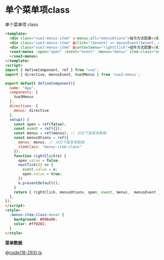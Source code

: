 # 单个菜单项class

<div class="vue3-menus-item" @click="($event) => $menusEvent($event, menusOtions)" @contextmenu="($event) => $menusEvent($event, menusOtions)">单个菜单项 class</div>

<style>
  .menus-item-class:hover {
    background: #090a0b;
    color: #ff0202;
  }
</style>

<script>
import { defineComponent, ref } from "vue";
import { menus } from "@js/vue3-menus";

export default defineComponent({
  name: "App",
  setup() {
    const menusOtions = ref({
      menus: menus,
      itemClass: "menus-item-class"
    });
    return { menusOtions }
  },
});
</script>

```html
<template>
  <div class="vue3-menus-item" v-menus:all="menusOtions">指令方式配置</div>
  <div class="vue3-menus-item" @click="($event) => menusEvent($event, menusOtions)" @contextmenu="($event) => menusEvent($event, menusOtions)">方法方式配置</div>
  <div class="vue3-menus-item" @contextmenu="rightClick">组件方式配置</div>
  <vue3-menus :open="open" :event="event" :menus="menus" item-class="menus-item-class">
  </vue3-menus>
</template>
<script>
import { defineComponent, ref } from "vue";
import { directive, menusEvent, Vue3Menus } from 'vue3-menus';

export default defineComponent({
  name: "App",
  components: {
    Vue3Menus
  },
  directives: {
    menus: directive
  },
  setup() {
    const open = ref(false);
    const event = ref({});
    const menus = ref(menus); // 对应下面菜单数据
    const menusOtions = ref({
      menus: menus, // 对应下面菜单数据
      itemClass: "menus-item-class"
    });
    function rightClick(e) {
      open.value = false;
      nextTick(() => {
        event.value = e;
        open.value = true;
      })
      e.preventDefault();
    }
    return { rightClick, menusOtions, open, event, menus,  menusEvent }
  },
});
</script>
<style>
  .menus-item-class:hover {
    background: #090a0b;
    color: #ff0202;
  }
</style>
```

**菜单数据**

@[code{18-293} ts](@js/vue3-menus.ts)

